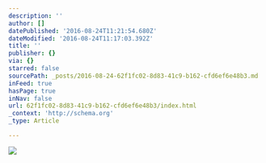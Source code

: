 ```yaml
---
description: ''
author: []
datePublished: '2016-08-24T11:21:54.680Z'
dateModified: '2016-08-24T11:17:03.392Z'
title: ''
publisher: {}
via: {}
starred: false
sourcePath: _posts/2016-08-24-62f1fc02-8d83-41c9-b162-cfd6ef6e48b3.md
inFeed: true
hasPage: true
inNav: false
url: 62f1fc02-8d83-41c9-b162-cfd6ef6e48b3/index.html
_context: 'http://schema.org'
_type: Article

---
```

![](https://the-grid-user-content.s3-us-west-2.amazonaws.com/418b91fc-9411-465d-8a08-970e2c1967ac.jpg)
